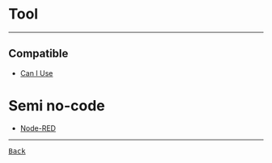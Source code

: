 # Tool

---

## Compatible

- [Can I Use](https://caniuse.com/)

# Semi no-code

- [Node-RED](https://nodered.org/docs/)

---

[<kbd> Back </kbd>](./../readme.md)
